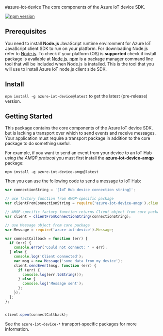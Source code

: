 #azure-iot-device
The core components of the Azure IoT device SDK.

[![npm version](https://badge.fury.io/js/azure-iot-device.svg)](https://badge.fury.io/js/azure-iot-device)

## Prerequisites
You need to install **Node.js** JavaScript runtime environment for Azure IoT JavaScript client SDK to run on your platform. For downloading Node.js refer to [Node.js][nodejs_lnk]. To check if your platform (OS) is **supported** check if install package is available at [Node.js][nodejs_dwld_lnk].
[npm][npm_lnk] is a package manager command line tool that will be included when Node.js is installed. This is the tool that you will use to install Azure IoT node.js client side SDK.


## Install

`npm install -g azure-iot-device@latest` to get the latest (pre-release) version.

## Getting Started

This package contains the core components of the Azure IoT device SDK, but is lacking a transport over which to send events and receive messages. Your application must require a transport package in addition to the core package to do something useful.

For example, if you want to send an event from your device to an IoT Hub _using the AMQP protocol_ you must first install the **azure-iot-device-amqp** package:

```
npm install -g azure-iot-device-amqp@latest
```

Then you can use the following code to send a message to IoT Hub:

```js
var connectionString = '[IoT Hub device connection string]';

// use factory function from AMQP-specific package
var clientFromConnectionString = require('azure-iot-device-amqp').clientFromConnectionString;

// AMQP-specific factory function returns Client object from core package
var client = clientFromConnectionString(connectionString);

// use Message object from core package
var Message = require('azure-iot-device').Message;

var connectCallback = function (err) {
  if (err) {
    console.error('Could not connect: ' + err);
  } else {
    console.log('Client connected');
    var msg = new Message('some data from my device');
    client.sendEvent(msg, function (err) {
      if (err) {
        console.log(err.toString());
      } else {
        console.log('Message sent');
      };
    });
  };
};


client.open(connectCallback);
```

See the `azure-iot-device-*` transport-specific packages for more information.

[nodejs_lnk]: https://nodejs.org/
[nodejs_dwld_lnk]: https://nodejs.org/en/download/
[npm_lnk]:https://docs.npmjs.com/getting-started/what-is-npm
